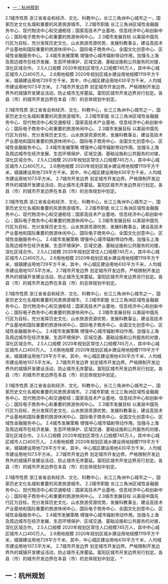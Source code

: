 


*   [一：杭州规划](杭州规划)


 2.1城市性质
浙江省省会和经济、文化、科教中心，长江三角洲中心城市之一，国家历史文化名城和重要的风景旅游城市。
2.2城市职能
长江三角洲区域性金融服务中心、现代物流中心和交通枢纽；国家高技术产业基地、信息经济中心和创新中心；国际电子商务中心和重要的旅游休闲中心。
2.3城市发展目标
以美丽中国先行区为目标，充分发挥历史文化、山水旅游资源优势，发展科教事业，建设高技术产业基地和国际重要的旅游休闲中心、国际电子商务中心、全国文化创意中心、区域性金融服务中心。
2.4城市发展策略
增强中心城市辐射带动作用。加强与上海及周边城市在经济发展、生态环境保护、区域交通、基础设施和公共服务的对接，深化区域合作。
2.5人口规模
2020年规划区常住人口规模745万人，其中中心城区城市人口400万人。
2.6用地规模
2020年规划区城乡建设用地规模1119平方千米，城镇建设用地729平方千米，其中，中心城区建设用地430平方千米，人均城市建设用地107.5平方米。
2.7城市开发边界
划定城市开发边界。严格限制开发边界外的城镇开发建设活动，防止城市无序蔓延。富阳区城市开发边界另行划定。各县（市）的城市开发边界在本县（市）的总体规划中划定。

 2.1城市性质
浙江省省会和经济、文化、科教中心，长江三角洲中心城市之一，国家历史文化名城和重要的风景旅游城市。
2.2城市职能
长江三角洲区域性金融服务中心、现代物流中心和交通枢纽；国家高技术产业基地、信息经济中心和创新中心；国际电子商务中心和重要的旅游休闲中心。
2.3城市发展目标
以美丽中国先行区为目标，充分发挥历史文化、山水旅游资源优势，发展科教事业，建设高技术产业基地和国际重要的旅游休闲中心、国际电子商务中心、全国文化创意中心、区域性金融服务中心。
2.4城市发展策略
增强中心城市辐射带动作用。加强与上海及周边城市在经济发展、生态环境保护、区域交通、基础设施和公共服务的对接，深化区域合作。
2.5人口规模
2020年规划区常住人口规模745万人，其中中心城区城市人口400万人。
2.6用地规模
2020年规划区城乡建设用地规模1119平方千米，城镇建设用地729平方千米，其中，中心城区建设用地430平方千米，人均城市建设用地107.5平方米。
2.7城市开发边界
划定城市开发边界。严格限制开发边界外的城镇开发建设活动，防止城市无序蔓延。富阳区城市开发边界另行划定。各县（市）的城市开发边界在本县（市）的总体规划中划定。


 2.1城市性质
浙江省省会和经济、文化、科教中心，长江三角洲中心城市之一，国家历史文化名城和重要的风景旅游城市。
2.2城市职能
长江三角洲区域性金融服务中心、现代物流中心和交通枢纽；国家高技术产业基地、信息经济中心和创新中心；国际电子商务中心和重要的旅游休闲中心。
2.3城市发展目标
以美丽中国先行区为目标，充分发挥历史文化、山水旅游资源优势，发展科教事业，建设高技术产业基地和国际重要的旅游休闲中心、国际电子商务中心、全国文化创意中心、区域性金融服务中心。
2.4城市发展策略
增强中心城市辐射带动作用。加强与上海及周边城市在经济发展、生态环境保护、区域交通、基础设施和公共服务的对接，深化区域合作。
2.5人口规模
2020年规划区常住人口规模745万人，其中中心城区城市人口400万人。
2.6用地规模
2020年规划区城乡建设用地规模1119平方千米，城镇建设用地729平方千米，其中，中心城区建设用地430平方千米，人均城市建设用地107.5平方米。
2.7城市开发边界
划定城市开发边界。严格限制开发边界外的城镇开发建设活动，防止城市无序蔓延。富阳区城市开发边界另行划定。各县（市）的城市开发边界在本县（市）的总体规划中划定。


 2.1城市性质
浙江省省会和经济、文化、科教中心，长江三角洲中心城市之一，国家历史文化名城和重要的风景旅游城市。
2.2城市职能
长江三角洲区域性金融服务中心、现代物流中心和交通枢纽；国家高技术产业基地、信息经济中心和创新中心；国际电子商务中心和重要的旅游休闲中心。
2.3城市发展目标
以美丽中国先行区为目标，充分发挥历史文化、山水旅游资源优势，发展科教事业，建设高技术产业基地和国际重要的旅游休闲中心、国际电子商务中心、全国文化创意中心、区域性金融服务中心。
2.4城市发展策略
增强中心城市辐射带动作用。加强与上海及周边城市在经济发展、生态环境保护、区域交通、基础设施和公共服务的对接，深化区域合作。
2.5人口规模
2020年规划区常住人口规模745万人，其中中心城区城市人口400万人。
2.6用地规模
2020年规划区城乡建设用地规模1119平方千米，城镇建设用地729平方千米，其中，中心城区建设用地430平方千米，人均城市建设用地107.5平方米。
2.7城市开发边界
划定城市开发边界。严格限制开发边界外的城镇开发建设活动，防止城市无序蔓延。富阳区城市开发边界另行划定。各县（市）的城市开发边界在本县（市）的总体规划中划定。


 2.1城市性质
浙江省省会和经济、文化、科教中心，长江三角洲中心城市之一，国家历史文化名城和重要的风景旅游城市。
2.2城市职能
长江三角洲区域性金融服务中心、现代物流中心和交通枢纽；国家高技术产业基地、信息经济中心和创新中心；国际电子商务中心和重要的旅游休闲中心。
2.3城市发展目标
以美丽中国先行区为目标，充分发挥历史文化、山水旅游资源优势，发展科教事业，建设高技术产业基地和国际重要的旅游休闲中心、国际电子商务中心、全国文化创意中心、区域性金融服务中心。
2.4城市发展策略
增强中心城市辐射带动作用。加强与上海及周边城市在经济发展、生态环境保护、区域交通、基础设施和公共服务的对接，深化区域合作。
2.5人口规模
2020年规划区常住人口规模745万人，其中中心城区城市人口400万人。
2.6用地规模
2020年规划区城乡建设用地规模1119平方千米，城镇建设用地729平方千米，其中，中心城区建设用地430平方千米，人均城市建设用地107.5平方米。
2.7城市开发边界
划定城市开发边界。严格限制开发边界外的城镇开发建设活动，防止城市无序蔓延。富阳区城市开发边界另行划定。各县（市）的城市开发边界在本县（市）的总体规划中划定。


 2.1城市性质
浙江省省会和经济、文化、科教中心，长江三角洲中心城市之一，国家历史文化名城和重要的风景旅游城市。
2.2城市职能
长江三角洲区域性金融服务中心、现代物流中心和交通枢纽；国家高技术产业基地、信息经济中心和创新中心；国际电子商务中心和重要的旅游休闲中心。
2.3城市发展目标
以美丽中国先行区为目标，充分发挥历史文化、山水旅游资源优势，发展科教事业，建设高技术产业基地和国际重要的旅游休闲中心、国际电子商务中心、全国文化创意中心、区域性金融服务中心。
2.4城市发展策略
增强中心城市辐射带动作用。加强与上海及周边城市在经济发展、生态环境保护、区域交通、基础设施和公共服务的对接，深化区域合作。
2.5人口规模
2020年规划区常住人口规模745万人，其中中心城区城市人口400万人。
2.6用地规模
2020年规划区城乡建设用地规模1119平方千米，城镇建设用地729平方千米，其中，中心城区建设用地430平方千米，人均城市建设用地107.5平方米。
2.7城市开发边界
划定城市开发边界。严格限制开发边界外的城镇开发建设活动，防止城市无序蔓延。富阳区城市开发边界另行划定。各县（市）的城市开发边界在本县（市）的总体规划中划定。
    *   
    




## <a name="杭州规划">一：杭州规划</a>

